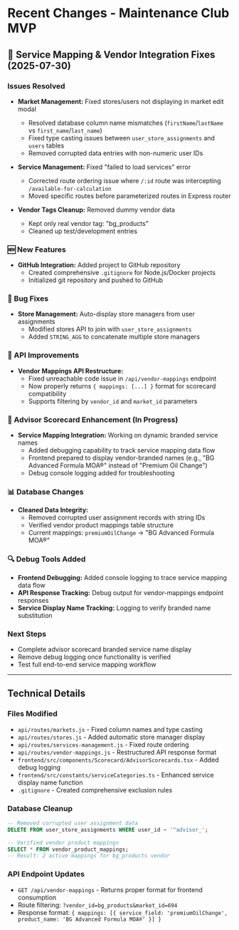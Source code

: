 # Recent Changes - Maintenance Club MVP

## 🔧 Service Mapping & Vendor Integration Fixes (2025-07-30)

### Issues Resolved
- **Market Management:** Fixed stores/users not displaying in market edit modal
  - Resolved database column name mismatches (`firstName`/`lastName` vs `first_name`/`last_name`)
  - Fixed type casting issues between `user_store_assignments` and `users` tables
  - Removed corrupted data entries with non-numeric user IDs

- **Service Management:** Fixed "failed to load services" error
  - Corrected route ordering issue where `/:id` route was intercepting `/available-for-calculation`
  - Moved specific routes before parameterized routes in Express router

- **Vendor Tags Cleanup:** Removed dummy vendor data
  - Kept only real vendor tag: "bg_products"
  - Cleaned up test/development entries

### 🆕 New Features
- **GitHub Integration:** Added project to GitHub repository
  - Created comprehensive `.gitignore` for Node.js/Docker projects
  - Initialized git repository and pushed to GitHub

### 🐛 Bug Fixes
- **Store Management:** Auto-display store managers from user assignments
  - Modified stores API to join with `user_store_assignments`
  - Added `STRING_AGG` to concatenate multiple store managers

### 🔄 API Improvements
- **Vendor Mappings API Restructure:**
  - Fixed unreachable code issue in `/api/vendor-mappings` endpoint
  - Now properly returns `{ mappings: [...] }` format for scorecard compatibility
  - Supports filtering by `vendor_id` and `market_id` parameters

### 🎯 Advisor Scorecard Enhancement (In Progress)
- **Service Mapping Integration:** Working on dynamic branded service names
  - Added debugging capability to track service mapping data flow
  - Frontend prepared to display vendor-branded names (e.g., "BG Advanced Formula MOA®" instead of "Premium Oil Change")
  - Debug console logging added for troubleshooting

### 📊 Database Changes
- **Cleaned Data Integrity:**
  - Removed corrupted user assignment records with string IDs
  - Verified vendor product mappings table structure
  - Current mappings: `premiumOilChange` → "BG Advanced Formula MOA®"

### 🔍 Debug Tools Added
- **Frontend Debugging:** Added console logging to trace service mapping data flow
- **API Response Tracking:** Debug output for vendor-mappings endpoint responses
- **Service Display Name Tracking:** Logging to verify branded name substitution

### Next Steps
- Complete advisor scorecard branded service name display
- Remove debug logging once functionality is verified
- Test full end-to-end service mapping workflow

---

## Technical Details

### Files Modified
- `api/routes/markets.js` - Fixed column names and type casting
- `api/routes/stores.js` - Added automatic store manager display
- `api/routes/services-management.js` - Fixed route ordering
- `api/routes/vendor-mappings.js` - Restructured API response format
- `frontend/src/components/Scorecard/AdvisorScorecards.tsx` - Added debug logging
- `frontend/src/constants/serviceCategories.ts` - Enhanced service display name function
- `.gitignore` - Created comprehensive exclusion rules

### Database Cleanup
```sql
-- Removed corrupted user assignment data
DELETE FROM user_store_assignments WHERE user_id ~ '^advisor_';

-- Verified vendor product mappings
SELECT * FROM vendor_product_mappings;
-- Result: 2 active mappings for bg_products vendor
```

### API Endpoint Updates
- `GET /api/vendor-mappings` - Returns proper format for frontend consumption
- Route filtering: `?vendor_id=bg_products&market_id=694`
- Response format: `{ mappings: [{ service_field: 'premiumOilChange', product_name: 'BG Advanced Formula MOA®' }] }`